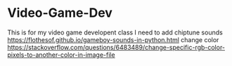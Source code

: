 # Video-Game-Dev
This is for my video game developent class
I need to add chiptune sounds https://flothesof.github.io/gameboy-sounds-in-python.html
change color https://stackoverflow.com/questions/6483489/change-specific-rgb-color-pixels-to-another-color-in-image-file
